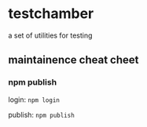 # testchamber
a set of utilities for testing

## maintainence cheat cheet

### npm publish

login: `npm login` 

publish: `npm publish` 
